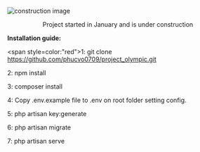 ![construction image](https://i.imgur.com/FyNbRiE.png)

<p align="center">Project started in January and is under construction</p>


<strong>Installation guide:</strong>

<span style=color:"red">1:</span> git clone https://github.com/phucvo0709/project_olympic.git

2: npm install

3: composer install

4: Copy .env.example file to .env on root folder setting config.

5: php artisan key:generate

6: php artisan migrate

7: php artisan serve
